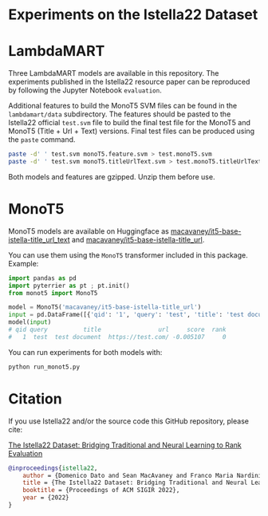 # Experiments on the Istella22 Dataset

# LambdaMART

Three LambdaMART models are available in this repository. The experiments published in the Istella22 resource paper can be reproduced by following the Jupyter Notebook `evaluation`.

Additional features to build the MonoT5 SVM files can be found in the `lambdamart/data` subdirectory. The features should be pasted to the Istella22 official `test.svm` file to build the final test file for the MonoT5 and MonoT5 (Title + Url + Text) versions. Final test files can be produced using the `paste` command.

```bash
paste -d' ' test.svm monoT5.feature.svm > test.monoT5.svm
paste -d' ' test.svm monoT5.titleUrlText.svm > test.monoT5.titleUrlText.svm
```

Both models and features are gzipped. Unzip them before use.

# MonoT5

MonoT5 models are available on Huggingface as [macavaney/it5-base-istella-title_url_text](https://huggingface.co/macavaney/it5-base-istella-title_url_text) and
[macavaney/it5-base-istella-title_url](https://huggingface.co/macavaney/it5-base-istella-title_url).

You can use them using the `MonoT5` transformer included in this package. Example:

```python
import pandas as pd
import pyterrier as pt ; pt.init()
from monot5 import MonoT5

model = MonoT5('macavaney/it5-base-istella-title_url')
input = pd.DataFrame([{'qid': '1', 'query': 'test', 'title': 'test document', 'url': 'https://test.com/'}])
model(input)
# qid query          title                url     score  rank
#   1  test  test document  https://test.com/ -0.005107     0
```

You can run experiments for both models with:
```bash
python run_monot5.py
```

# Citation

If you use Istella22 and/or the source code this GitHub repository, please cite:

[The Istella22 Dataset: Bridging Traditional and Neural Learning to Rank Evaluation](https://dl.acm.org/doi/abs/10.1145/3477495.3531740)

```bibtex
@inproceedings{istella22,
    author = {Domenico Dato and Sean MacAvaney and Franco Maria Nardini and Raffaele Perego and Nicola Tonellotto},
    title = {The Istella22 Dataset: Bridging Traditional and Neural Learning to Rank Evaluation},
    booktitle = {Proceedings of ACM SIGIR 2022},
    year = {2022}
}
```
